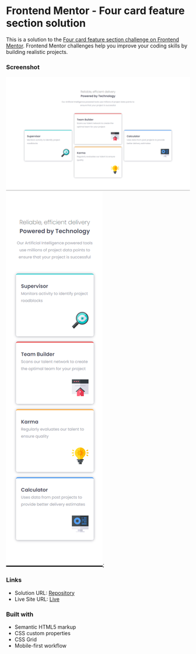 # Frontend Mentor - Four card feature section solution

This is a solution to the [Four card feature section challenge on Frontend Mentor](https://www.frontendmentor.io/challenges/four-card-feature-section-weK1eFYK). Frontend Mentor challenges help you improve your coding skills by building realistic projects. 

### Screenshot

![desktop output](images/desktop-output.png)
![mobile output](images/mobile-output.png);

### Links

- Solution URL: [Repository](https://github.com/eyedent1ty/four-card-feature-section)
- Live Site URL: [Live](https://eyedent1ty-four-card-feature-section.netlify.app/)

### Built with

- Semantic HTML5 markup
- CSS custom properties
- CSS Grid
- Mobile-first workflow